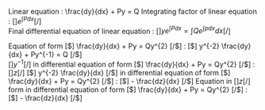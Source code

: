 Linear equation  : \frac{dy}{dx} + Py = Q
Integrating factor of linear equation  : [$] e^{\int P dx} [/$]  
Final differential equation of linear equation  :  [$] y e^{\int P dx} = \int Q e^{\int p dx} dx [/$]  

Equation of form [$] \frac{dy}{dx} + Py = Qy^{2} [/$] : [$] y^{-2} \frac{dy}{dx} + Py^{-1} = Q [/$]  
[$] y^{-1} [/$] in differential equation of form [$] \frac{dy}{dx} + Py = Qy^{2} [/$] : [$] z [/$] 
[$] y^{-2} \frac{dy}{dx} [/$] in differential equation of form [$] \frac{dy}{dx} + Py = Qy^{2} [/$] : [$] - \frac{dz}{dx} [/$] 
Equation in [$] z [/$]  form in differential equation of form [$] \frac{dy}{dx} + Py = Qy^{2} [/$] : [$] - \frac{dz}{dx} [/$] 





